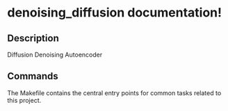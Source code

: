 # denoising_diffusion documentation!

## Description

Diffusion Denoising Autoencoder

## Commands

The Makefile contains the central entry points for common tasks related to this project.

